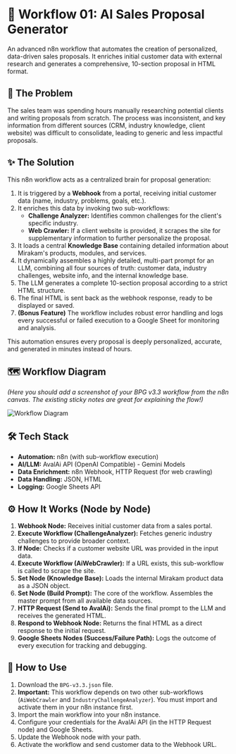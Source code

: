 # 📄 Workflow 01: AI Sales Proposal Generator

An advanced n8n workflow that automates the creation of personalized, data-driven sales proposals. It enriches initial customer data with external research and generates a comprehensive, 10-section proposal in HTML format.

## 🎯 The Problem

The sales team was spending hours manually researching potential clients and writing proposals from scratch. The process was inconsistent, and key information from different sources (CRM, industry knowledge, client website) was difficult to consolidate, leading to generic and less impactful proposals.

## ✨ The Solution

This n8n workflow acts as a centralized brain for proposal generation:
1.  It is triggered by a **Webhook** from a portal, receiving initial customer data (name, industry, problems, goals, etc.).
2.  It enriches this data by invoking two sub-workflows:
    *   **Challenge Analyzer:** Identifies common challenges for the client's specific industry.
    *   **Web Crawler:** If a client website is provided, it scrapes the site for supplementary information to further personalize the proposal.
3.  It loads a central **Knowledge Base** containing detailed information about Mirakam's products, modules, and services.
4.  It dynamically assembles a highly detailed, multi-part prompt for an LLM, combining all four sources of truth: customer data, industry challenges, website info, and the internal knowledge base.
5.  The LLM generates a complete 10-section proposal according to a strict HTML structure.
6.  The final HTML is sent back as the webhook response, ready to be displayed or saved.
7.  **(Bonus Feature)** The workflow includes robust error handling and logs every successful or failed execution to a Google Sheet for monitoring and analysis.

This automation ensures every proposal is deeply personalized, accurate, and generated in minutes instead of hours.

## 🗺️ Workflow Diagram

*(Here you should add a screenshot of your BPG v3.3 workflow from the n8n canvas. The existing sticky notes are great for explaining the flow!)*

![Workflow Diagram](./images/bpg-diagram.png)

## 🛠️ Tech Stack
*   **Automation:** n8n (with sub-workflow execution)
*   **AI/LLM:** AvalAi API (OpenAI Compatible) - Gemini Models
*   **Data Enrichment:** n8n Webhook, HTTP Request (for web crawling)
*   **Data Handling:** JSON, HTML
*   **Logging:** Google Sheets API

## ⚙️ How It Works (Node by Node)
1.  **Webhook Node:** Receives initial customer data from a sales portal.
2.  **Execute Workflow (ChallengeAnalyzer):** Fetches generic industry challenges to provide broader context.
3.  **If Node:** Checks if a customer website URL was provided in the input data.
4.  **Execute Workflow (AiWebCrawler):** If a URL exists, this sub-workflow is called to scrape the site.
5.  **Set Node (Knowledge Base):** Loads the internal Mirakam product data as a JSON object.
6.  **Set Node (Build Prompt):** The core of the workflow. Assembles the master prompt from all available data sources.
7.  **HTTP Request (Send to AvalAi):** Sends the final prompt to the LLM and receives the generated HTML.
8.  **Respond to Webhook Node:** Returns the final HTML as a direct response to the initial request.
9.  **Google Sheets Nodes (Success/Failure Path):** Logs the outcome of every execution for tracking and debugging.

## 🚀 How to Use
1.  Download the `BPG-v3.3.json` file.
2.  **Important:** This workflow depends on two other sub-workflows (`AiWebCrawler` and `IndustryChallengeAnalyzer`). You must import and activate them in your n8n instance first.
3.  Import the main workflow into your n8n instance.
4.  Configure your credentials for the AvalAi API (in the HTTP Request node) and Google Sheets.
5.  Update the Webhook node with your path.
6.  Activate the workflow and send customer data to the Webhook URL.
